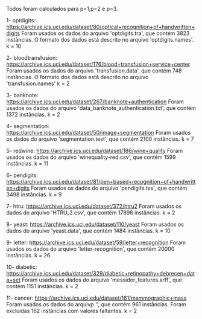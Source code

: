Todos foram calculados para p=1,p=2 e p=3.

1- optdigits: https://archive.ics.uci.edu/dataset/80/optical+recognition+of+handwritten+digits
Foram usados os dados do arquivo 'optdigits.tra', que contém 3823 instâncias. O formato dos dados está descrito no arquivo 'optdigits.names'.
k = 10

2- bloodtransfusion: https://archive.ics.uci.edu/dataset/176/blood+transfusion+service+center
Foram usados os dados do arquivo 'transfusion.data', que contém 748 instâncias. O formato dos dados está descrito no arquivo 'transfusion.names'
k = 2

3- banknote: https://archive.ics.uci.edu/dataset/267/banknote+authentication
Foram usados os dados do arquivo 'data_banknote_authentication.txt', que contém 1372 instâncias.
k = 2

4- segmentation: https://archive.ics.uci.edu/dataset/50/image+segmentation
Foram usados os dados do arquivo 'segmentation.test', que contém 2100 instâncias.
k = 7

5- redwine: https://archive.ics.uci.edu/dataset/186/wine+quality
Foram usados os dados do arquivo 'winequality-red.csv', que contém 1599 instâncias.
k = 11

6- pendigits: https://archive.ics.uci.edu/dataset/81/pen+based+recognition+of+handwritten+digits
Foram usados os dados do arquivo 'pendigits.tes', que contém 3498 instâncias.
k = 9

7- htru: https://archive.ics.uci.edu/dataset/372/htru2
Foram usados os dados do arquivo 'HTRU_2.csv', que contém 17898 instâncias. k = 2

8- yeast: https://archive.ics.uci.edu/dataset/110/yeast
Foram usados os dados do arquivo 'yeast.data', que contém 1484 instâncias. k = 10

9- letter: https://archive.ics.uci.edu/dataset/59/letter+recognition
Foram usados os dados do arquivo 'letter-recognition', que contém 20000 instâncias. k = 26

10- diabetic: https://archive.ics.uci.edu/dataset/329/diabetic+retinopathy+debrecen+data+set
Foram usados os dados do arquivo 'messidor_features.arff', que contém 1151 instâncias. k = 2

11- cancer: https://archive.ics.uci.edu/dataset/161/mammographic+mass
Foram usados os dados do arquivp '', que contém 961 instâncias. Foram excluídas 162 instâncias com valores faltantes.
k = 2
